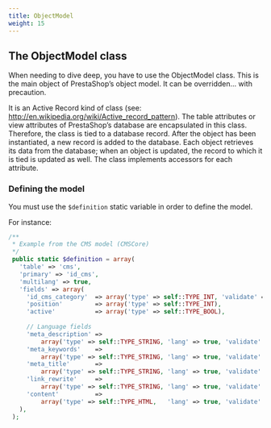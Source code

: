 ```yaml
---
title: ObjectModel
weight: 15
---
```


## The ObjectModel class

When needing to dive deep, you have to use the ObjectModel class. This is the main object of PrestaShop’s object model. It can be overridden… with precaution.

It is an Active Record kind of class (see: http://en.wikipedia.org/wiki/Active_record_pattern). The table attributes or view attributes of PrestaShop’s database are encapsulated in this class. Therefore, the class is tied to a database record. After the object has been instantiated, a new record is added to the database. Each object retrieves its data from the database; when an object is updated, the record to which it is tied is updated as well. The class implements accessors for each attribute.

### Defining the model

You must use the `$definition` static variable in order to define the model.

For instance:

```php
/**
 * Example from the CMS model (CMSCore)
 */
 public static $definition = array(
   'table' => 'cms',
   'primary' => 'id_cms',
   'multilang' => true,
   'fields' => array(
     'id_cms_category'  => array('type' => self::TYPE_INT, 'validate' => 'isUnsignedInt'),
     'position'         => array('type' => self::TYPE_INT),
     'active'           => array('type' => self::TYPE_BOOL),
 
     // Language fields
     'meta_description' =>
         array('type' => self::TYPE_STRING, 'lang' => true, 'validate' => 'isGenericName', 'size' => 255),
     'meta_keywords'    =>
         array('type' => self::TYPE_STRING, 'lang' => true, 'validate' => 'isGenericName', 'size' => 255),
     'meta_title'       =>
         array('type' => self::TYPE_STRING, 'lang' => true, 'validate' => 'isGenericName', 'required' => true, 'size' => 128),
     'link_rewrite'     =>
         array('type' => self::TYPE_STRING, 'lang' => true, 'validate' => 'isLinkRewrite', 'required' => true, 'size' => 128),
     'content'          =>
         array('type' => self::TYPE_HTML,   'lang' => true, 'validate' => 'isString', 'size' => 3999999999999),
   ),
 );
```
